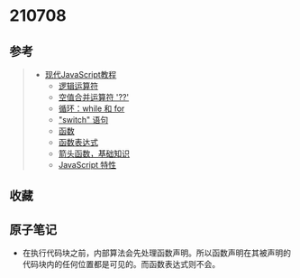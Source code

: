 # 210708

## 参考

> - [现代JavaScript教程](https://zh.javascript.info/)
>   - [逻辑运算符](https://zh.javascript.info/logical-operators)
>   - [空值合并运算符 '??'](https://zh.javascript.info/nullish-coalescing-operator)
>   - [循环：while 和 for](https://zh.javascript.info/while-for)
>   - ["switch" 语句](https://zh.javascript.info/switch)
>   - [函数](https://zh.javascript.info/function-basics)
>   - [函数表达式](https://zh.javascript.info/function-expressions)
>   - [箭头函数，基础知识](https://zh.javascript.info/arrow-functions-basics)
>   - [JavaScript 特性](https://zh.javascript.info/javascript-specials)

## 收藏

## 原子笔记

- 在执行代码块之前，内部算法会先处理函数声明。所以函数声明在其被声明的代码块内的任何位置都是可见的。而函数表达式则不会。

